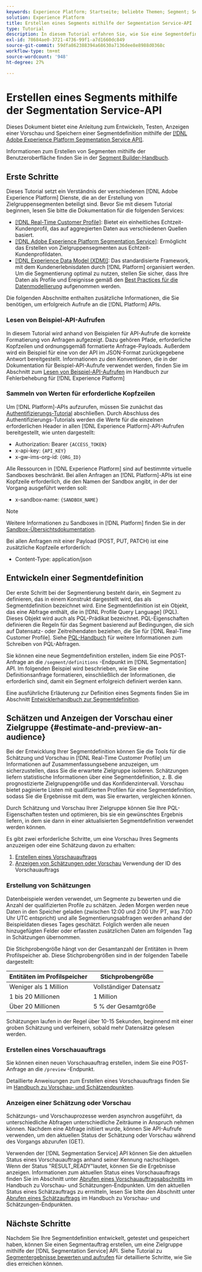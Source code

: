 ```yaml
---
keywords: Experience Platform; Startseite; beliebte Themen; Segment; Segment erstellen; Segment erstellen; Segmentierung; Segment erstellen; Segmentierungsdienst
solution: Experience Platform
title: Erstellen eines Segments mithilfe der Segmentation Service-API
type: Tutorial
description: In diesem Tutorial erfahren Sie, wie Sie eine Segmentdefinition mithilfe der Adobe Experience Platform Segmentation Service-API entwickeln, testen, in der Vorschau anzeigen und speichern.
exl-id: 78684ae0-3721-4736-99f1-a7d1660dc849
source-git-commit: 59dfa862388394a68630a7136dee8e8988d0368c
workflow-type: tm+mt
source-wordcount: '948'
ht-degree: 27%

---
```


# Erstellen eines Segments mithilfe der Segmentation Service-API

Dieses Dokument bietet eine Anleitung zum Entwickeln, Testen, Anzeigen einer Vorschau und Speichern einer Segmentdefinition mithilfe der [[!DNL Adobe Experience Platform Segmentation Service API]](../api/getting-started.md).

Informationen zum Erstellen von Segmenten mithilfe der Benutzeroberfläche finden Sie in der [Segment Builder-Handbuch](../ui/overview.md).

## Erste Schritte

Dieses Tutorial setzt ein Verständnis der verschiedenen [!DNL Adobe Experience Platform] Dienste, die an der Erstellung von Zielgruppensegmenten beteiligt sind. Bevor Sie mit diesem Tutorial beginnen, lesen Sie bitte die Dokumentation für die folgenden Services:

- [[!DNL Real-Time Customer Profile]](../../profile/home.md): Bietet ein einheitliches Echtzeit-Kundenprofil, das auf aggregierten Daten aus verschiedenen Quellen basiert.
- [[!DNL Adobe Experience Platform Segmentation Service]](../home.md): Ermöglicht das Erstellen von Zielgruppensegmenten aus Echtzeit-Kundenprofildaten.
- [[!DNL Experience Data Model (XDM)]](../../xdm/home.md): Das standardisierte Framework, mit dem Kundenerlebnisdaten durch [!DNL Platform] organisiert werden. Um die Segmentierung optimal zu nutzen, stellen Sie sicher, dass Ihre Daten als Profile und Ereignisse gemäß den [Best Practices für die Datenmodellierung](../../xdm/schema/best-practices.md) aufgenommen werden.

Die folgenden Abschnitte enthalten zusätzliche Informationen, die Sie benötigen, um erfolgreich Aufrufe an die [!DNL Platform] APIs.

### Lesen von Beispiel-API-Aufrufen

In diesem Tutorial wird anhand von Beispielen für API-Aufrufe die korrekte Formatierung von Anfragen aufgezeigt. Dazu gehören Pfade, erforderliche Kopfzeilen und ordnungsgemäß formatierte Anfrage-Payloads. Außerdem wird ein Beispiel für eine von der API im JSON-Format zurückgegebene Antwort bereitgestellt. Informationen zu den Konventionen, die in der Dokumentation für Beispiel-API-Aufrufe verwendet werden, finden Sie im Abschnitt zum [Lesen von Beispiel-API-Aufrufen](../../landing/troubleshooting.md#how-do-i-format-an-api-request) im Handbuch zur Fehlerbehebung für [!DNL Experience Platform]

### Sammeln von Werten für erforderliche Kopfzeilen

Um [!DNL Platform]-APIs aufzurufen, müssen Sie zunächst das [Authentifizierungs-Tutorial](https://experienceleague.adobe.com/docs/experience-platform/landing/platform-apis/api-authentication.html?lang=de) abschließen. Durch Abschluss des Authentifizierungs-Tutorials werden die Werte für die einzelnen erforderlichen Header in allen [!DNL Experience Platform]-API-Aufrufen bereitgestellt, wie unten dargestellt:

- Authorization: Bearer `{ACCESS_TOKEN}`
- x-api-key: `{API_KEY}`
- x-gw-ims-org-id: `{ORG_ID}`

Alle Ressourcen in [!DNL Experience Platform] sind auf bestimmte virtuelle Sandboxes beschränkt. Bei allen Anfragen an [!DNL Platform]-APIs ist eine Kopfzeile erforderlich, die den Namen der Sandbox angibt, in der der Vorgang ausgeführt werden soll:

- x-sandbox-name: `{SANDBOX_NAME}`

>[!NOTE]
>
>Weitere Informationen zu Sandboxes in [!DNL Platform] finden Sie in der [Sandbox-Übersichtsdokumentation](../../sandboxes/home.md).

Bei allen Anfragen mit einer Payload (POST, PUT, PATCH) ist eine zusätzliche Kopfzeile erforderlich:

- Content-Type: application/json

## Entwickeln einer Segmentdefinition

Der erste Schritt bei der Segmentierung besteht darin, ein Segment zu definieren, das in einem Konstrukt dargestellt wird, das als Segmentdefinition bezeichnet wird. Eine Segmentdefinition ist ein Objekt, das eine Abfrage enthält, die in [!DNL Profile Query Language] (PQL). Dieses Objekt wird auch als PQL-Prädikat bezeichnet. PQL-Eigenschaften definieren die Regeln für das Segment basierend auf Bedingungen, die sich auf Datensatz- oder Zeitreihendaten beziehen, die Sie für [!DNL Real-Time Customer Profile]. Siehe [PQL-Handbuch](../pql/overview.md) für weitere Informationen zum Schreiben von PQL-Abfragen.

Sie können eine neue Segmentdefinition erstellen, indem Sie eine POST-Anfrage an die `/segment/definitions` -Endpunkt im [!DNL Segmentation] API. Im folgenden Beispiel wird beschrieben, wie Sie eine Definitionsanfrage formatieren, einschließlich der Informationen, die erforderlich sind, damit ein Segment erfolgreich definiert werden kann.

Eine ausführliche Erläuterung zur Definition eines Segments finden Sie im Abschnitt [Entwicklerhandbuch zur Segmentdefinition](../api/segment-definitions.md#create).

## Schätzen und Anzeigen der Vorschau einer Zielgruppe {#estimate-and-preview-an-audience}

Bei der Entwicklung Ihrer Segmentdefinition können Sie die Tools für die Schätzung und Vorschau in [!DNL Real-Time Customer Profile] um Informationen auf Zusammenfassungsebene anzuzeigen, um sicherzustellen, dass Sie die erwartete Zielgruppe isolieren. Schätzungen liefern statistische Informationen über eine Segmentdefinition, z. B. die prognostizierte Zielgruppengröße und das Konfidenzintervall. Vorschau bietet paginierte Listen mit qualifizierten Profilen für eine Segmentdefinition, sodass Sie die Ergebnisse mit dem, was Sie erwarten, vergleichen können.

Durch Schätzung und Vorschau Ihrer Zielgruppe können Sie Ihre PQL-Eigenschaften testen und optimieren, bis sie ein gewünschtes Ergebnis liefern, in dem sie dann in einer aktualisierten Segmentdefinition verwendet werden können.

Es gibt zwei erforderliche Schritte, um eine Vorschau Ihres Segments anzuzeigen oder eine Schätzung davon zu erhalten:

1. [Erstellen eines Vorschauauftrags](#create-a-preview-job)
2. [Anzeigen von Schätzungen oder Vorschau](#view-an-estimate-or-preview) Verwendung der ID des Vorschauauftrags

### Erstellung von Schätzungen

Datenbeispiele werden verwendet, um Segmente zu bewerten und die Anzahl der qualifizierten Profile zu schätzen. Jeden Morgen werden neue Daten in den Speicher geladen (zwischen 12:00 und 2:00 Uhr PT, was 7:00 Uhr UTC entspricht) und alle Segmentierungsabfragen werden anhand der Beispieldaten dieses Tages geschätzt. Folglich werden alle neuen hinzugefügten Felder oder erfassten zusätzlichen Daten am folgenden Tag in Schätzungen übernommen.

Die Stichprobengröße hängt von der Gesamtanzahl der Entitäten in Ihrem Profilspeicher ab. Diese Stichprobengrößen sind in der folgenden Tabelle dargestellt:

| Entitäten im Profilspeicher | Stichprobengröße |
| ------------------------- | ----------- |
| Weniger als 1 Million | Vollständiger Datensatz |
| 1 bis 20 Millionen | 1 Million |
| Über 20 Millionen | 5 % der Gesamtgröße |

Schätzungen laufen in der Regel über 10-15 Sekunden, beginnend mit einer groben Schätzung und verfeinern, sobald mehr Datensätze gelesen werden.

### Erstellen eines Vorschauauftrags

Sie können einen neuen Vorschauauftrag erstellen, indem Sie eine POST-Anfrage an die `/preview` -Endpunkt.

Detaillierte Anweisungen zum Erstellen eines Vorschauauftrags finden Sie im [Handbuch zu Vorschau- und Schätzendpunkten](../api/previews-and-estimates.md#create-preview).

### Anzeigen einer Schätzung oder Vorschau

Schätzungs- und Vorschauprozesse werden asynchron ausgeführt, da unterschiedliche Abfragen unterschiedliche Zeiträume in Anspruch nehmen können. Nachdem eine Abfrage initiiert wurde, können Sie API-Aufrufe verwenden, um den aktuellen Status der Schätzung oder Vorschau während des Vorgangs abzurufen (GET).

Verwenden der [!DNL Segmentation Service] API können Sie den aktuellen Status eines Vorschauauftrags anhand seiner Kennung nachschlagen. Wenn der Status &quot;RESULT_READY&quot;lautet, können Sie die Ergebnisse anzeigen. Informationen zum aktuellen Status eines Vorschauauftrags finden Sie im Abschnitt unter [Abrufen eines Vorschauauftragsabschnitts](../api/previews-and-estimates.md#get-preview) im Handbuch zu Vorschau- und Schätzungen-Endpunkten. Um den aktuellen Status eines Schätzauftrags zu ermitteln, lesen Sie bitte den Abschnitt unter [Abrufen eines Schätzauftrags](../api/previews-and-estimates.md#get-estimate) im Handbuch zu Vorschau- und Schätzungen-Endpunkten.


## Nächste Schritte

Nachdem Sie Ihre Segmentdefinition entwickelt, getestet und gespeichert haben, können Sie einen Segmentauftrag erstellen, um eine Zielgruppe mithilfe der [!DNL Segmentation Service] API. Siehe Tutorial zu [Segmentergebnisse bewerten und aufrufen](./evaluate-a-segment.md) für detaillierte Schritte, wie Sie dies erreichen können.
